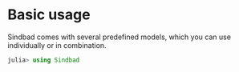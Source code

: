 # Basic usage

Sindbad comes with several predefined models, which you can use individually or in combination.

```julia
julia> using Sindbad
```
